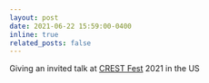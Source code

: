 ```yaml
--- 
layout: post 
date: 2021-06-22 15:59:00-0400 
inline: true 
related_posts: false 
--- 
```

 
Giving an invited talk at [CREST Fest](https://www.crest-network.com/fest) 2021 in the US